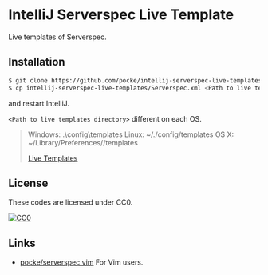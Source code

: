 IntelliJ Serverspec Live Template
=======

Live templates of Serverspec.


Installation
--------

```sh
$ git clone https://github.com/pocke/intellij-serverspec-live-templates
$ cp intellij-serverspec-live-templates/Serverspec.xml <Path to live templates directory>/Serverspec.xml
```

and restart IntelliJ.

`<Path to live templates directory>` different on each OS.

> Windows: <your home directory>\.<product name><version number>\config\templates
> Linux: ~/.<product name><version number>/config/templates
> OS X: ~/Library/Preferences/<product name><version number>/templates
>
> [Live Templates](https://www.jetbrains.com/help/idea/2016.1/live-templates.html)


License
-------

These codes are licensed under CC0.

[![CC0](http://i.creativecommons.org/p/zero/1.0/88x31.png "CC0")](http://creativecommons.org/publicdomain/zero/1.0/deed.en)


Links
-------

- [pocke/serverspec.vim](https://github.com/pocke/serverspec.vim) For Vim users.
